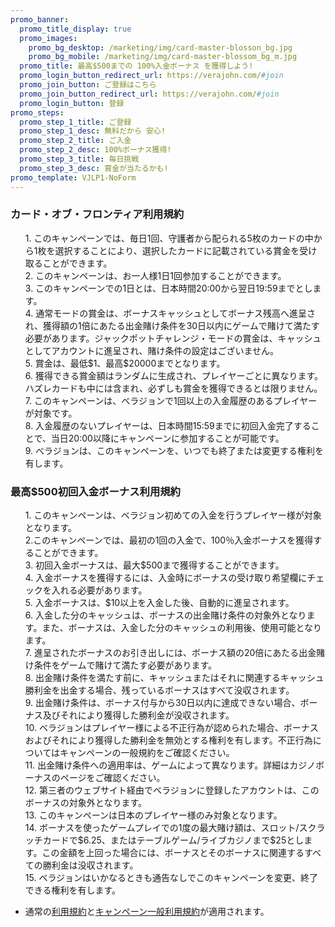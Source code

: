 ```yaml
---
promo_banner:
  promo_title_display: true
  promo_images:
    promo_bg_desktop: /marketing/img/card-master-blosson_bg.jpg
    promo_bg_mobile: /marketing/img/card-master-blossom_bg_m.jpg
  promo_title: 最高$500までの 100%入金ボーナス を獲得しよう!
  promo_login_button_redirect_url: https://verajohn.com/#join
  promo_join_button: ご登録はこちら
  promo_join_button_redirect_url: https://verajohn.com/#join
  promo_login_button: 登録
promo_steps:
  promo_step_1_title: ご登録
  promo_step_1_desc: 無料だから 安心!
  promo_step_2_title: ご入金
  promo_step_2_desc: 100%ボーナス獲得!
  promo_step_3_title: 毎日挑戦
  promo_step_3_desc: 賞金が当たるかも!
promo_template: VJLP1-NoForm
---
```

<section id="terms" class="container animated fadeIn">
		  	<div class="row">
				<div class="col-12">
					<h3 class="text-left">カード・オブ・フロンティア利用規約</h3>
					<ul class="terms-ul">
                    <p>1. このキャンペーンでは、毎日1回、守護者から配られる5枚のカードの中から1枚を選択することにより、選択したカードに記載されている賞金を受け取ることができます。<br>2. このキャンペーンは、お一人様1日1回参加することができます。<br>3. このキャンペーンでの1日とは、日本時間20:00から翌日19:59までとします。<br>4. 通常モードの賞金は、ボーナスキャッシュとしてボーナス残高へ進呈され、獲得額の1倍にあたる出金賭け条件を30日以内にゲームで賭けて満たす必要があります。ジャックポットチャレンジ・モードの賞金は、キャッシュとしてアカウントに進呈され、賭け条件の設定はございません。<br>5. 賞金は、最低$1、最高$20000までとなります。<br>6. 獲得できる賞金額はランダムに生成され、プレイヤーごとに異なります。ハズレカードも中には含まれ、必ずしも賞金を獲得できるとは限りません。<br>7. このキャンペーンは、ベラジョンで1回以上の入金履歴のあるプレイヤーが対象です。<br>8. 入金履歴のないプレイヤーは、日本時間15:59までに初回入金完了することで、当日20:00以降にキャンペーンに参加することが可能です。<br>9. べラジョンは、このキャンペーンを、いつでも終了または変更する権利を有します。<br></p>
					</ul>
                    <h3 class="text-left">最高$500初回入金ボーナス利用規約</h3>
					<ul class="terms-ul">
                    <p>1. このキャンペーンは、ベラジョン初めての入金を行うプレイヤー様が対象となります。
                        <br>2.このキャンペーンでは、最初の1回の入金で、100％入金ボーナスを獲得することができます。
                        <br>3. 初回入金ボーナスは、最大$500まで獲得することができます。
                        <br>4. 入金ボーナスを獲得するには、入金時にボーナスの受け取り希望欄にチェックを入れる必要があります。
                        <br>5. 入金ボーナスは、$10以上を入金した後、自動的に進呈されます。
                        <br>6. 入金した分のキャッシュは、ボーナスの出金賭け条件の対象外となります。また、ボーナスは、入金した分のキャッシュの利用後、使用可能となります。
                        <br>7. 進呈されたボーナスのお引き出しには、ボーナス額の20倍にあたる出金賭け条件をゲームで賭けて満たす必要があります。
                        <br>8. 出金賭け条件を満たす前に、キャッシュまたはそれに関連するキャッシュ勝利金を出金する場合、残っているボーナスはすべて没収されます。
                        <br>9. 出金賭け条件は、ボーナス付与から30日以内に達成できない場合、ボーナス及びそれにより獲得した勝利金が没収されます。
                        <br>10. ベラジョンはプレイヤー様による不正行為が認められた場合、ボーナスおよびそれにより獲得した勝利金を無効とする権利を有します。不正行為についてはキャンペーンの一般規約をご確認ください。
                        <br>11. 出金賭け条件への適用率は、ゲームによって異なります。詳細はカジノボーナスのページをご確認ください。
                        <br>12. 第三者のウェブサイト経由でベラジョンに登録したアカウントは、このボーナスの対象外となります。
                        <br>13. このキャンペーンは日本のプレイヤー様のみ対象となります。
                        <br>14. ボーナスを使ったゲームプレイでの1度の最大賭け額は、スロット/スクラッチカードで$6.25、またはテーブルゲーム/ライブカジノまで$25とします。この金額を上回った場合には、ボーナスとそのボーナスに関連するすべての勝利金は没収されます。
                        <br>15. ベラジョンはいかなるときも通告なしでこのキャンペーンを変更、終了できる権利を有します。</p>
					</ul>
				</div>
			</div>
	<ul><li>通常の<a href="https://verajohn.com/about/terms-and-conditions">利用規約</a>と<a href="https://verajohn.com/about/promotions-terms-and-conditions">キャンペーン一般利用規約</a>が適用されます。</li></ul></section>